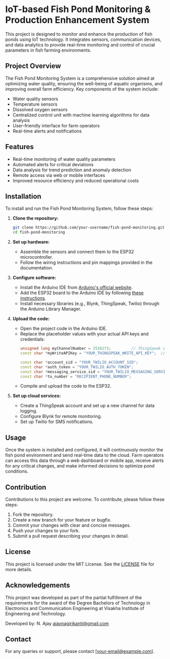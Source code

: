 
# IoT-based Fish Pond Monitoring & Production Enhancement System

This project is designed to monitor and enhance the production of fish ponds using IoT technology. It integrates sensors, communication devices, and data analytics to provide real-time monitoring and control of crucial parameters in fish farming environments.

## Project Overview

The Fish Pond Monitoring System is a comprehensive solution aimed at optimizing water quality, ensuring the well-being of aquatic organisms, and improving overall farm efficiency. Key components of the system include:

- Water quality sensors
- Temperature sensors
- Dissolved oxygen sensors
- Centralized control unit with machine learning algorithms for data analysis
- User-friendly interface for farm operators
- Real-time alerts and notifications

## Features

- Real-time monitoring of water quality parameters
- Automated alerts for critical deviations
- Data analysis for trend prediction and anomaly detection
- Remote access via web or mobile interfaces
- Improved resource efficiency and reduced operational costs

## Installation

To install and run the Fish Pond Monitoring System, follow these steps:

1. **Clone the repository:**
    ```sh
    git clone https://github.com/your-username/fish-pond-monitoring.git
    cd fish-pond-monitoring
    ```

2. **Set up hardware:**
    - Assemble the sensors and connect them to the ESP32 microcontroller.
    - Follow the wiring instructions and pin mappings provided in the documentation.

3. **Configure software:**
    - Install the Arduino IDE from [Arduino's official website](https://www.arduino.cc/en/software).
    - Add the ESP32 board to the Arduino IDE by following [these instructions](https://randomnerdtutorials.com/installing-the-esp32-board-in-arduino-ide-windows-instructions/).
    - Install necessary libraries (e.g., Blynk, ThingSpeak, Twilio) through the Arduino Library Manager.

4. **Upload the code:**
    - Open the project code in the Arduino IDE.
    - Replace the placeholder values with your actual API keys and credentials:
      ```cpp
      unsigned long myChannelNumber = 2516273;         // ThingSpeak channel number
      const char *myWriteAPIKey = "YOUR_THINGSPEAK_WRITE_API_KEY";  // ThingSpeak write API key

      const char *account_sid = "YOUR_TWILIO_ACCOUNT_SID";            // Twilio account SID
      const char *auth_token = "YOUR_TWILIO_AUTH_TOKEN";              // Twilio authentication token
      const char *messaging_service_sid = "YOUR_TWILIO_MESSAGING_SERVICE_SID";  // Twilio messaging service SID
      const char *to_number = "RECIPIENT_PHONE_NUMBER";               // Recipient's phone number
      ```
    - Compile and upload the code to the ESP32.

5. **Set up cloud services:**
    - Create a ThingSpeak account and set up a new channel for data logging.
    - Configure Blynk for remote monitoring.
    - Set up Twilio for SMS notifications.

## Usage

Once the system is installed and configured, it will continuously monitor the fish pond environment and send real-time data to the cloud. Farm operators can access this data through a web dashboard or mobile app, receive alerts for any critical changes, and make informed decisions to optimize pond conditions.

## Contribution

Contributions to this project are welcome. To contribute, please follow these steps:

1. Fork the repository.
2. Create a new branch for your feature or bugfix.
3. Commit your changes with clear and concise messages.
4. Push your changes to your fork.
5. Submit a pull request describing your changes in detail.

## License

This project is licensed under the MIT License. See the [LICENSE](LICENSE) file for more details.

## Acknowledgements

This project was developed as part of the partial fulfillment of the requirements for the award of the Degree Bachelors of Technology in Electronics and Communication Engineering at Visakha Institute of Engineering and Technology.

Developed by:
N. Ajay
ajaynagirikanti@gmail.com

## Contact

For any queries or support, please contact [your-email@example.com].

